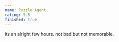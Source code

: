 ```yaml
---
name: Puzzle Agent
rating: 5.5
finished: true
---
```


its an alright few hours. not bad but not memorable.
